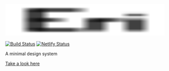 [<img height="100" width="100%" src="docs/icons/icon.svg">](https://eri.netlify.com)

[![Build Status](https://travis-ci.org/benji6/eri.svg?branch=master)](https://travis-ci.org/benji6/eri)
[![Netlify Status](https://api.netlify.com/api/v1/badges/20f658d0-9029-4e25-a7e1-02ef3d9fa74c/deploy-status)](https://app.netlify.com/sites/eri/deploys)

A minimal design system

[Take a look here](https://eri.netlify.com)
